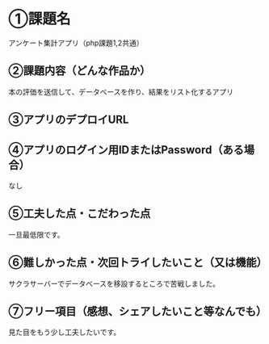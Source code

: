 # ①課題名
アンケート集計アプリ（php課題1,2共通）

## ②課題内容（どんな作品か）
本の評価を送信して、データベースを作り、結果をリスト化するアプリ

## ③アプリのデプロイURL


## ④アプリのログイン用IDまたはPassword（ある場合）
なし

## ⑤工夫した点・こだわった点
一旦最低限です。

## ⑥難しかった点・次回トライしたいこと（又は機能）
サクラサーバーでデータベースを移設するところで苦戦しました。

## ⑦フリー項目（感想、シェアしたいこと等なんでも）
見た目をもう少し工夫したいです。